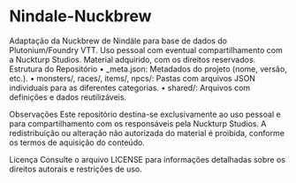 # Nindale-Nuckbrew

Adaptação da Nuckbrew de Nindäle para base de dados do Plutonium/Foundry VTT.
Uso pessoal com eventual compartilhamento com a Nuckturp Studios.
Material adquirido, com os direitos reservados.
Estrutura do Repositório
	•	_meta.json: Metadados do projeto (nome, versão, etc.).
	•	monsters/, races/, items/, npcs/: Pastas com arquivos JSON individuais para as diferentes categorias.
	•	shared/: Arquivos com definições e dados reutilizáveis.

Observações
Este repositório destina-se exclusivamente ao uso pessoal e para compartilhamento com os responsáveis pela Nuckturp Studios.
A redistribuição ou alteração não autorizada do material é proibida, conforme os termos de aquisição do conteúdo.

Licença
Consulte o arquivo LICENSE para informações detalhadas sobre os direitos autorais e restrições de uso.